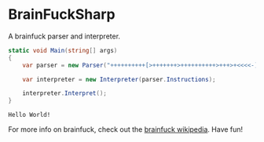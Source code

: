 BrainFuckSharp
==============

A brainfuck parser and interpreter.

```csharp
static void Main(string[] args)
{
    var parser = new Parser("++++++++++[>+++++++>++++++++++>+++>+<<<<-]>++.>+.+++++++..+++.>++.<<+++++++++++++++.>.+++.------.--------.>+.>.");

    var interpreter = new Interpreter(parser.Instructions);

    interpreter.Interpret();
}
```

```
Hello World!
```

For more info on brainfuck, check out the [brainfuck wikipedia](http://en.wikipedia.org/wiki/Brainfuck). Have fun!